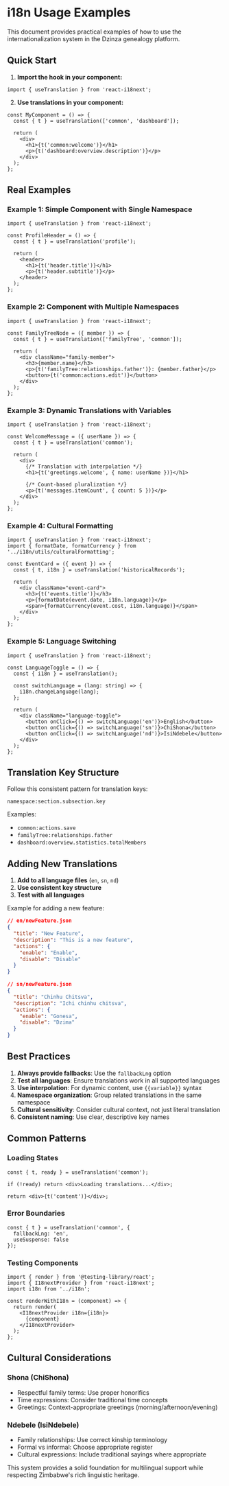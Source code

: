 # i18n Usage Examples

This document provides practical examples of how to use the internationalization system in the Dzinza genealogy platform.

## Quick Start

1. **Import the hook in your component:**
```tsx
import { useTranslation } from 'react-i18next';
```

2. **Use translations in your component:**
```tsx
const MyComponent = () => {
  const { t } = useTranslation(['common', 'dashboard']);
  
  return (
    <div>
      <h1>{t('common:welcome')}</h1>
      <p>{t('dashboard:overview.description')}</p>
    </div>
  );
};
```

## Real Examples

### Example 1: Simple Component with Single Namespace
```tsx
import { useTranslation } from 'react-i18next';

const ProfileHeader = () => {
  const { t } = useTranslation('profile');
  
  return (
    <header>
      <h1>{t('header.title')}</h1>
      <p>{t('header.subtitle')}</p>
    </header>
  );
};
```

### Example 2: Component with Multiple Namespaces
```tsx
import { useTranslation } from 'react-i18next';

const FamilyTreeNode = ({ member }) => {
  const { t } = useTranslation(['familyTree', 'common']);
  
  return (
    <div className="family-member">
      <h3>{member.name}</h3>
      <p>{t('familyTree:relationships.father')}: {member.father}</p>
      <button>{t('common:actions.edit')}</button>
    </div>
  );
};
```

### Example 3: Dynamic Translations with Variables
```tsx
import { useTranslation } from 'react-i18next';

const WelcomeMessage = ({ userName }) => {
  const { t } = useTranslation('common');
  
  return (
    <div>
      {/* Translation with interpolation */}
      <h1>{t('greetings.welcome', { name: userName })}</h1>
      
      {/* Count-based pluralization */}
      <p>{t('messages.itemCount', { count: 5 })}</p>
    </div>
  );
};
```

### Example 4: Cultural Formatting
```tsx
import { useTranslation } from 'react-i18next';
import { formatDate, formatCurrency } from '../i18n/utils/culturalFormatting';

const EventCard = ({ event }) => {
  const { t, i18n } = useTranslation('historicalRecords');
  
  return (
    <div className="event-card">
      <h3>{t('events.title')}</h3>
      <p>{formatDate(event.date, i18n.language)}</p>
      <span>{formatCurrency(event.cost, i18n.language)}</span>
    </div>
  );
};
```

### Example 5: Language Switching
```tsx
import { useTranslation } from 'react-i18next';

const LanguageToggle = () => {
  const { i18n } = useTranslation();
  
  const switchLanguage = (lang: string) => {
    i18n.changeLanguage(lang);
  };
  
  return (
    <div className="language-toggle">
      <button onClick={() => switchLanguage('en')}>English</button>
      <button onClick={() => switchLanguage('sn')}>ChiShona</button>
      <button onClick={() => switchLanguage('nd')}>IsiNdebele</button>
    </div>
  );
};
```

## Translation Key Structure

Follow this consistent pattern for translation keys:

```
namespace:section.subsection.key
```

Examples:
- `common:actions.save`
- `familyTree:relationships.father`
- `dashboard:overview.statistics.totalMembers`

## Adding New Translations

1. **Add to all language files** (`en`, `sn`, `nd`)
2. **Use consistent key structure**
3. **Test with all languages**

Example for adding a new feature:
```json
// en/newFeature.json
{
  "title": "New Feature",
  "description": "This is a new feature",
  "actions": {
    "enable": "Enable",
    "disable": "Disable"
  }
}
```

```json
// sn/newFeature.json
{
  "title": "Chinhu Chitsva",
  "description": "Ichi chinhu chitsva",
  "actions": {
    "enable": "Gonesa",
    "disable": "Dzima"
  }
}
```

## Best Practices

1. **Always provide fallbacks**: Use the `fallbackLng` option
2. **Test all languages**: Ensure translations work in all supported languages
3. **Use interpolation**: For dynamic content, use `{{variable}}` syntax
4. **Namespace organization**: Group related translations in the same namespace
5. **Cultural sensitivity**: Consider cultural context, not just literal translation
6. **Consistent naming**: Use clear, descriptive key names

## Common Patterns

### Loading States
```tsx
const { t, ready } = useTranslation('common');

if (!ready) return <div>Loading translations...</div>;

return <div>{t('content')}</div>;
```

### Error Boundaries
```tsx
const { t } = useTranslation('common', { 
  fallbackLng: 'en',
  useSuspense: false 
});
```

### Testing Components
```tsx
import { render } from '@testing-library/react';
import { I18nextProvider } from 'react-i18next';
import i18n from '../i18n';

const renderWithI18n = (component) => {
  return render(
    <I18nextProvider i18n={i18n}>
      {component}
    </I18nextProvider>
  );
};
```

## Cultural Considerations

### Shona (ChiShona)
- Respectful family terms: Use proper honorifics
- Time expressions: Consider traditional time concepts
- Greetings: Context-appropriate greetings (morning/afternoon/evening)

### Ndebele (IsiNdebele)
- Family relationships: Use correct kinship terminology
- Formal vs informal: Choose appropriate register
- Cultural expressions: Include traditional sayings where appropriate

This system provides a solid foundation for multilingual support while respecting Zimbabwe's rich linguistic heritage.
